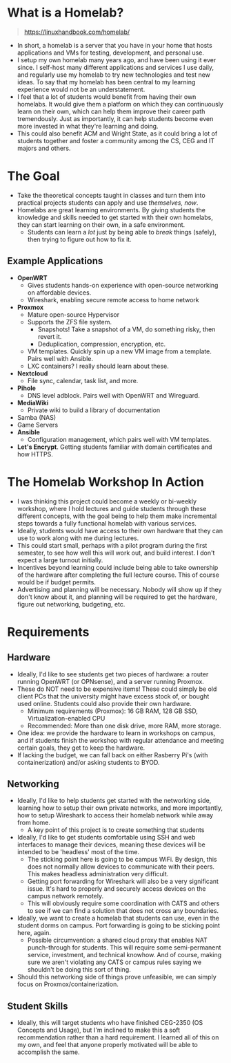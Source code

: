 # What is a Homelab?
> https://linuxhandbook.com/homelab/

- In short, a homelab is a server that you have in your home that hosts applications and VMs for testing, development, and personal use.
- I setup my own homelab many years ago, and have been using it ever since.  I self-host many different applications and services I use daily, and regularly use my homelab to try new technologies and test new ideas.  To say that my homelab has been central to my learning experience would not be an understatement.
- I feel that a lot of students would benefit from having their own homelabs.  It would give them a platform on which they can continuously learn on their own, which can help them improve their career path tremendously.  Just as importantly, it can help students become even more invested in what they're learning and doing.
- This could also benefit ACM and Wright State, as it could bring a lot of students together and foster a community among the CS, CEG and IT majors and others.

# The Goal
- Take the theoretical concepts taught in classes and turn them into practical projects students can apply and use *themselves, now*.
- Homelabs are great learning environments.  By giving students the knowledge and skills needed to get started with their own homelabs, they can start learning on their own, in a safe environment.
	- Students can learn a *lot* just by being able to *break* things (safely), then trying to figure out how to fix it.

## Example Applications
- **OpenWRT**
	- Gives students hands-on experience with open-source networking on affordable devices.
	- Wireshark, enabling secure remote access to home network
- **Proxmox**
	- Mature open-source Hypervisor
	- Supports the ZFS file system.
		- Snapshots!  Take a snapshot of a VM, do something risky, then revert it.
		- Deduplication, compression, encryption, etc.
	- VM templates.  Quickly spin up a new VM image from a template.  Pairs well with Ansible.
	- LXC containers?  I really should learn about these.
- **Nextcloud**
	- File sync, calendar, task list, and more.
- **Pihole**
	- DNS level adblock.  Pairs well with OpenWRT and Wireguard.
- **MediaWiki**
	- Private wiki to build a library of documentation
- Samba (NAS)
- Game Servers
- **Ansible**
	- Configuration management, which pairs well with VM templates.
- **Let's Encrypt**.  Getting students familiar with domain certificates and how HTTPS.

# The Homelab Workshop In Action
- I was thinking this project could become a weekly or bi-weekly workshop, where I hold lectures and guide students through these different concepts, with the goal being to help them make incremental steps towards a fully functional homelab with various services.
- Ideally, students would have access to their own hardware that they can use to work along with me during lectures.
- This could start small, perhaps with a pilot program during the first semester, to see how well this will work out, and build interest.  I don't expect a large turnout initially.
- Incentives beyond learning could include being able to take ownership of the hardware after completing the full lecture course.  This of course would be if budget permits.
- Advertising and planning will be necessary.  Nobody will show up if they don't know about it, and planning will be required to get the hardware, figure out networking, budgeting, etc.

# Requirements
## Hardware
- Ideally, I'd like to see students get two pieces of hardware: a router running OpenWRT (or OPNsense), and a server running Proxmox.
- These do NOT need to be expensive items!  These could simply be old client PCs that the university might have excess stock of, or bought used online.  Students could also provide their own hardware.
	- Minimum requirements (Proxmox): 16 GB RAM, 128 GB SSD, Virtualization-enabled CPU
	- Recommended: More than one disk drive, more RAM, more storage.
- One idea: we provide the hardware to learn in workshops on campus, and if students finish the workshop with regular attendance and meeting certain goals, they get to keep the hardware.
- If lacking the budget, we can fall back on either Rasberry Pi's (with containerization) and/or asking students to BYOD.

## Networking
- Ideally, I'd like to help students get started with the networking side, learning how to setup their own private networks, and more importantly, how to setup Wireshark to access their homelab network while away from home.
	- A key point of this project is to create something that students
- Ideally, I'd like to get students comfortable using SSH and web interfaces to manage their devices, meaning these devices will be intended to be 'headless' most of the time.
	- The sticking point here is going to be campus WiFi.  By design, this does not normally allow devices to communicate with their peers.  This makes headless administration very difficult.
	- Getting port forwarding for Wireshark will also be a very significant issue.  It's hard to properly and securely access devices on the campus network remotely.
	- This will obviously require some coordination with CATS and others to see if we can find a solution that does not cross any boundaries.
- Ideally, we want to create a homelab that students can use, even in the student dorms on campus.  Port forwarding is going to be sticking point here, again.
	- Possible circumvention: a shared cloud proxy that enables NAT punch-through for students.  This will require some semi-permanent service, investment, and technical knowhow.  And of course, making sure we aren't violating any CATS or campus rules saying we shouldn't be doing this sort of thing.
- Should this networking side of things prove unfeasible, we can simply focus on Proxmox/containerization.

## Student Skills
- Ideally, this will target students who have finished CEG-2350 (OS Concepts and Usage), but I'm inclined to make this a soft recommendation rather than a hard requirement.  I learned all of this on my own, and feel that anyone properly motivated will be able to accomplish the same.
